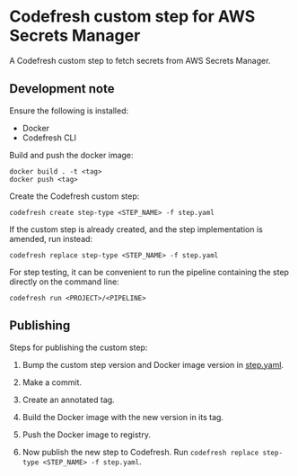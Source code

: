 # Codefresh custom step for AWS Secrets Manager

A Codefresh custom step to fetch secrets from AWS Secrets Manager.

## Development note

Ensure the following is installed:

  - Docker
  - Codefresh CLI

Build and push the docker image:

```
docker build . -t <tag>
docker push <tag>
```

Create the Codefresh custom step:

```
codefresh create step-type <STEP_NAME> -f step.yaml
```

If the custom step is already created, and the step implementation is amended, run instead:

```
codefresh replace step-type <STEP_NAME> -f step.yaml
```

For step testing, it can be convenient to run the pipeline containing the step directly on the command line:

```
codefresh run <PROJECT>/<PIPELINE>
```

## Publishing

Steps for publishing the custom step:

  1. Bump the custom step version and Docker image version in [step.yaml](./step.yaml).

  1. Make a commit.

  1. Create an annotated tag.

  1. Build the Docker image with the new version in its tag.

  1. Push the Docker image to registry.

  1. Now publish the new step to Codefresh. Run `codefresh replace step-type <STEP_NAME> -f step.yaml`.
